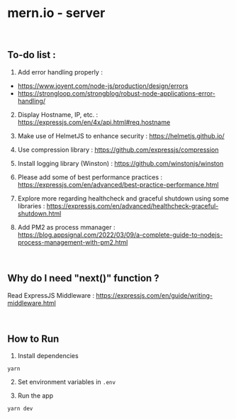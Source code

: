 # mern.io - server

<br />

## To-do list :

1. Add error handling properly :

- https://www.joyent.com/node-js/production/design/errors
- https://strongloop.com/strongblog/robust-node-applications-error-handling/

2. Display Hostname, IP, etc. : https://expressjs.com/en/4x/api.html#req.hostname

3. Make use of HelmetJS to enhance security : https://helmetjs.github.io/

4. Use compression library : https://github.com/expressjs/compression

5. Install logging library (Winston) : https://github.com/winstonjs/winston

6. Please add some of best performance practices : https://expressjs.com/en/advanced/best-practice-performance.html

7. Explore more regarding healthcheck and graceful shutdown using some libraries : https://expressjs.com/en/advanced/healthcheck-graceful-shutdown.html

8. Add PM2 as process mmanager : https://blog.appsignal.com/2022/03/09/a-complete-guide-to-nodejs-process-management-with-pm2.html

<br />

## Why do I need "next()" function ?

Read ExpressJS Middleware : https://expressjs.com/en/guide/writing-middleware.html

<br />

## How to Run

1. Install dependencies

```
yarn
```

2. Set environment variables in `.env`

3. Run the app

```
yarn dev
```

<br />
